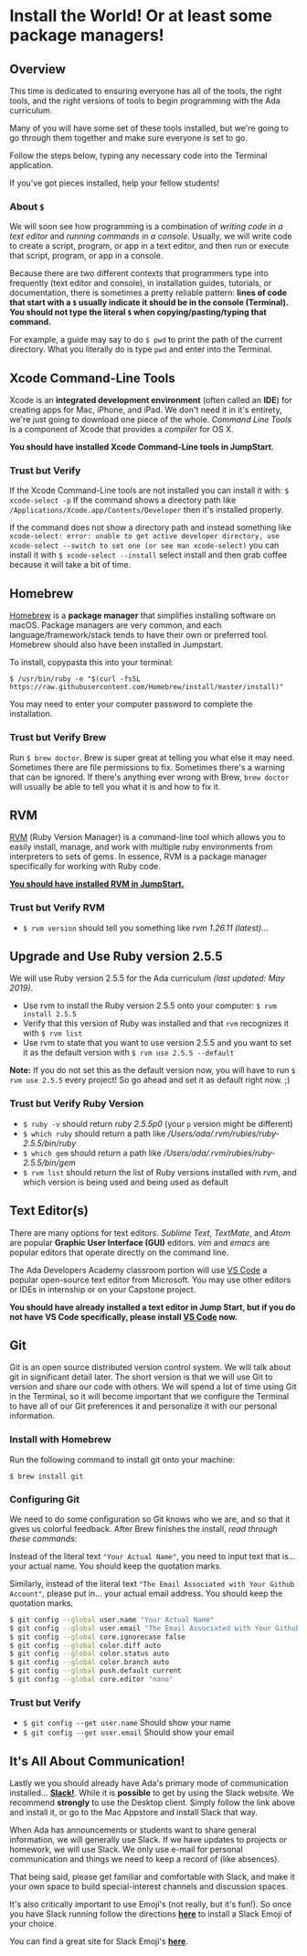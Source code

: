 # Install the World! Or at least some package managers!

## Overview

This time is dedicated to ensuring everyone has all of the tools, the right tools, and the right versions of tools to begin programming with the Ada curriculum.

Many of you will have some set of these tools installed, but we're going to go through them together and make sure everyone is set to go.

Follow the steps below, typing any necessary code into the Terminal application.

If you've got pieces installed, help your fellow students!

### About `$`

We will soon see how programming is a combination of _writing code in a text editor_ and _running commands in a console_. Usually, we will write code to create a script, program, or app in a text editor, and then run or execute that script, program, or app in a console.

Because there are two different contexts that programmers type into frequently (text editor and console), in installation guides, tutorials, or documentation, there is sometimes a pretty reliable pattern: **lines of code that start with a `$` usually indicate it should be in the console (Terminal).** **You should not type the literal `$` when copying/pasting/typing that command.**

For example, a guide may say to do `$ pwd` to print the path of the current directory. What you literally do is type `pwd` and enter into the Terminal.

## Xcode Command-Line Tools

Xcode is an **integrated development environment** (often called an **IDE**) for creating apps for Mac, iPhone, and iPad. We don't need it in it's entirety, we're just going to download one piece of the whole. _Command Line Tools_ is a component of Xcode that provides a _compiler_ for OS X.

**You should have installed Xcode Command-Line tools in JumpStart.**

### Trust but Verify

If the Xcode Command-Line tools are not installed you can install it with:
`$ xcode-select -p` If the command shows a directory path like `/Applications/Xcode.app/Contents/Developer` then it's installed properly.

If the command does not show a directory path and instead something like `xcode-select: error: unable to get active developer directory, use xcode-select --switch to set one (or see man xcode-select)` you can install it with `$ xcode-select --install` select install and then grab coffee because it will take a bit of time.

## Homebrew

[Homebrew](http://brew.sh/) is a **package manager** that simplifies installing software on macOS. Package managers are very common, and each language/framework/stack tends to have their own or preferred tool.  Homebrew should also have been installed in Jumpstart.

To install, copypasta this into your terminal:

`$ /usr/bin/ruby -e "$(curl -fsSL https://raw.githubusercontent.com/Homebrew/install/master/install)"`

You may need to enter your computer password to complete the installation.

### Trust but Verify Brew

Run `$ brew doctor`. Brew is super great at telling you what else it may need. Sometimes there are file permissions to fix. Sometimes there's a warning that can be ignored. If there's anything ever wrong with Brew, `brew doctor` will usually be able to tell you what it is and how to fix it.

## RVM

[RVM](http://rvm.io) (Ruby Version Manager) is a command-line tool which allows you to easily install, manage, and work with multiple ruby environments from interpreters to sets of gems. In essence, RVM is a package manager specifically for working with Ruby code.

[**You should have installed RVM in JumpStart.**](https://github.com/Ada-Developers-Academy/jump-start/blob/master/lessons/07-environment-setup/notes/installfest.md)

### Trust but Verify RVM

- `$ rvm version` should tell you something like _rvm 1.26.11 (latest)..._

## Upgrade and Use Ruby version 2.5.5

We will use Ruby version 2.5.5 for the Ada curriculum _(last updated: May 2019)_.

- Use rvm to install the Ruby version 2.5.5 onto your computer: `$ rvm install 2.5.5`
- Verify that this version of Ruby was installed and that `rvm` recognizes it with `$ rvm list`
- Use rvm to state that you want to use version 2.5.5 and you want to set it as the default version with `$ rvm use 2.5.5 --default`

**Note:** If you do not set this as the default version now, you will have to run `$ rvm use 2.5.5` every project! So go ahead and set it as default right now. ;)

### Trust but Verify Ruby Version

- `$ ruby -v` should return _ruby 2.5.5p0_ (your `p` version might be different)
- `$ which ruby` should return a path like _/Users/ada/.rvm/rubies/ruby-2.5.5/bin/ruby_
- `$ which gem` should return a path like _/Users/ada/.rvm/rubies/ruby-2.5.5/bin/gem_
- `$ rvm list` should return the list of Ruby versions installed with rvm, and which version is being used and being used as default

## Text Editor(s)

There are many options for text editors. _Sublime Text_, _TextMate_, and _Atom_ are popular **Graphic User Interface (GUI)** editors. _vim_ and _emacs_ are popular editors that operate directly on the command line.

The Ada Developers Academy classroom portion will use [VS Code](https://code.visualstudio.com/) a popular open-source text editor from Microsoft.  You may use other editors or IDEs in internship or on your Capstone project.

**You should have already installed a text editor in Jump Start, but if you do not have VS Code specifically, please install [VS Code](https://code.visualstudio.com/) now.**

## Git

Git is an open source distributed version control system. We will talk about git in significant detail later. The short version is that we will use Git to version and share our code with others. We will spend a lot of time using Git in the Terminal, so it will become important that we configure the Terminal to have all of our Git preferences it and personalize it with our personal information.

### Install with Homebrew

Run the following command to install git onto your machine:

`$ brew install git`

### Configuring Git

We need to do some configuration so Git knows who we are, and so that it gives us colorful feedback. After Brew finishes the install, _read through these commands_:

Instead of the literal text `"Your Actual Name"`, you need to input text that is... your actual name. You should keep the quotation marks.

Similarly, instead of the literal text `"The Email Associated with Your Github Account"`, please put in... your actual email address. You should keep the quotation marks.

```bash
$ git config --global user.name "Your Actual Name"
$ git config --global user.email "The Email Associated with Your Github Account"
$ git config --global core.ignorecase false
$ git config --global color.diff auto
$ git config --global color.status auto
$ git config --global color.branch auto
$ git config --global push.default current
$ git config --global core.editor "nano"
```

### Trust but Verify

- `$ git config --get user.name` Should show your name
- `$ git config --get user.email` Should show your email

<!-- We now need to verify that github is set up properly.

**Exercise**
- [Complete the Github-Git Verification Exercise](exercises/github-verification.md)  -->

## It's All About Communication!

Lastly we you should already have Ada's primary mode of communication installed... [**Slack!**](https://slack.com/downloads/osx).  While it is **possible** to get by using the Slack website.  We recommend **strongly** to use the Desktop client.  Simply follow the link above and install it, or go to the Mac Appstore and install Slack that way.

When Ada has announcements or students want to share general information, we will generally use Slack.  If we have updates to projects or homework, we will use Slack.  We only use e-mail for personal communication and things we need to keep a record of (like absences).

That being said, please get familiar and comfortable with Slack, and make it your own space to build special-interest channels and discussion spaces.

It's also critically important to use Emoji's (not really, but it's fun!).  So once you have Slack running  follow the directions [**here**](https://get.slack.help/hc/en-us/articles/206870177-Create-custom-emoji) to install a Slack Emoji of your choice.

You can find a great site for Slack Emoji's [**here**](https://slackmojis.com/).
